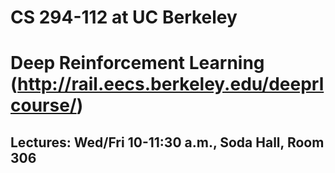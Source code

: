 # CS 294-112 at UC Berkeley
# Deep Reinforcement Learning (http://rail.eecs.berkeley.edu/deeprlcourse/)
## Lectures: Wed/Fri 10-11:30 a.m., Soda Hall, Room 306